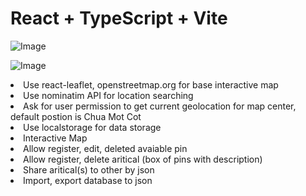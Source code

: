 # React + TypeScript + Vite
![Image](https://github.com/user-attachments/assets/4d03c303-f6da-4d09-8124-eeb2a79256c5)

![Image](https://github.com/user-attachments/assets/5a690f6b-40c4-42c8-8e43-7747802877b6)
                <li>Use react-leaflet, openstreetmap.org for base interactive map</li>
                <li>Use nominatim API for location searching</li>
                <li>Ask for user permission to get current geolocation for map center, default postion is Chua Mot Cot
                </li>
                <li>Use localstorage for data storage</li>
                <li>Interactive Map</li>
                <li>Allow register, edit, deleted avaiable pin</li>
                <li>Allow register, delete aritical (box of pins with description)</li>
                <li>Share aritical(s) to other by json</li>
                <li>Import, export database to json</li>
